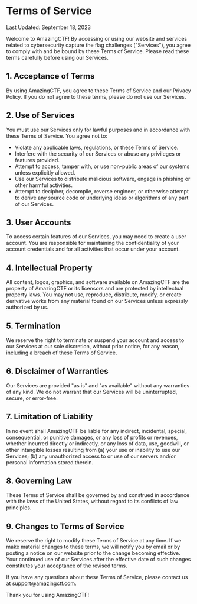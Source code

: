 # Terms of Service
Last Updated: September 18, 2023

Welcome to AmazingCTF! By accessing or using our website and services related to cybersecurity capture the flag challenges ("Services"), you agree to comply with and be bound by these Terms of Service. Please read these terms carefully before using our Services.

## 1. Acceptance of Terms
By using AmazingCTF, you agree to these Terms of Service and our Privacy Policy. If you do not agree to these terms, please do not use our Services.

## 2. Use of Services
You must use our Services only for lawful purposes and in accordance with these Terms of Service. You agree not to:

- Violate any applicable laws, regulations, or these Terms of Service.
- Interfere with the security of our Services or abuse any privileges or features provided.
- Attempt to access, tamper with, or use non-public areas of our systems unless explicitly allowed.
- Use our Services to distribute malicious software, engage in phishing or other harmful activities.
- Attempt to decipher, decompile, reverse engineer, or otherwise attempt to derive any source code or underlying ideas or algorithms of any part of our Services.

## 3. User Accounts
To access certain features of our Services, you may need to create a user account. You are responsible for maintaining the confidentiality of your account credentials and for all activities that occur under your account.

## 4. Intellectual Property
All content, logos, graphics, and software available on AmazingCTF are the property of AmazingCTF or its licensors and are protected by intellectual property laws. You may not use, reproduce, distribute, modify, or create derivative works from any material found on our Services unless expressly authorized by us.

## 5. Termination
We reserve the right to terminate or suspend your account and access to our Services at our sole discretion, without prior notice, for any reason, including a breach of these Terms of Service.

## 6. Disclaimer of Warranties
Our Services are provided "as is" and "as available" without any warranties of any kind. We do not warrant that our Services will be uninterrupted, secure, or error-free.

## 7. Limitation of Liability
In no event shall AmazingCTF be liable for any indirect, incidental, special, consequential, or punitive damages, or any loss of profits or revenues, whether incurred directly or indirectly, or any loss of data, use, goodwill, or other intangible losses resulting from (a) your use or inability to use our Services; (b) any unauthorized access to or use of our servers and/or personal information stored therein.

## 8. Governing Law
These Terms of Service shall be governed by and construed in accordance with the laws of the United States, without regard to its conflicts of law principles.

## 9. Changes to Terms of Service
We reserve the right to modify these Terms of Service at any time. If we make material changes to these terms, we will notify you by email or by posting a notice on our website prior to the change becoming effective. Your continued use of our Services after the effective date of such changes constitutes your acceptance of the revised terms.

If you have any questions about these Terms of Service, please contact us at [support@amazingctf.com](mailto:support@amazingctf.com).

Thank you for using AmazingCTF!

